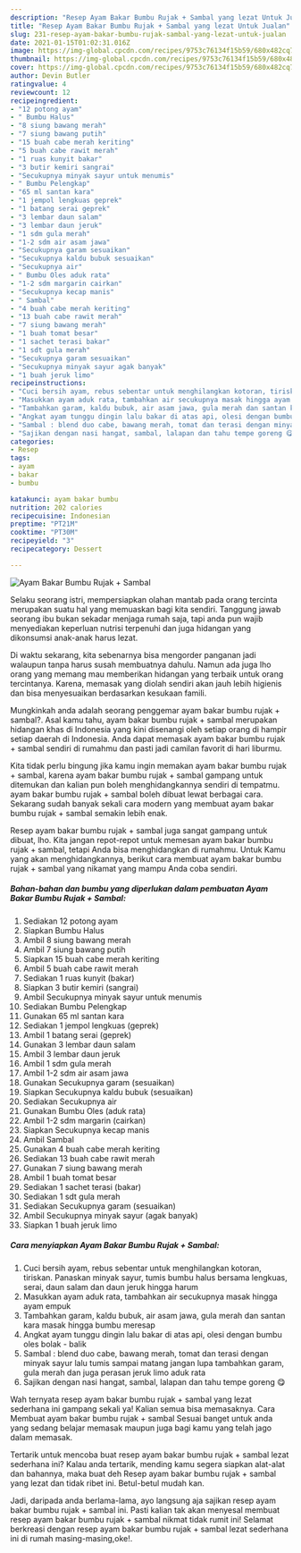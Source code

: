 ```yaml
---
description: "Resep Ayam Bakar Bumbu Rujak + Sambal yang lezat Untuk Jualan"
title: "Resep Ayam Bakar Bumbu Rujak + Sambal yang lezat Untuk Jualan"
slug: 231-resep-ayam-bakar-bumbu-rujak-sambal-yang-lezat-untuk-jualan
date: 2021-01-15T01:02:31.016Z
image: https://img-global.cpcdn.com/recipes/9753c76134f15b59/680x482cq70/ayam-bakar-bumbu-rujak-sambal-foto-resep-utama.jpg
thumbnail: https://img-global.cpcdn.com/recipes/9753c76134f15b59/680x482cq70/ayam-bakar-bumbu-rujak-sambal-foto-resep-utama.jpg
cover: https://img-global.cpcdn.com/recipes/9753c76134f15b59/680x482cq70/ayam-bakar-bumbu-rujak-sambal-foto-resep-utama.jpg
author: Devin Butler
ratingvalue: 4
reviewcount: 12
recipeingredient:
- "12 potong ayam"
- " Bumbu Halus"
- "8 siung bawang merah"
- "7 siung bawang putih"
- "15 buah cabe merah keriting"
- "5 buah cabe rawit merah"
- "1 ruas kunyit bakar"
- "3 butir kemiri sangrai"
- "Secukupnya minyak sayur untuk menumis"
- " Bumbu Pelengkap"
- "65 ml santan kara"
- "1 jempol lengkuas geprek"
- "1 batang serai geprek"
- "3 lembar daun salam"
- "3 lembar daun jeruk"
- "1 sdm gula merah"
- "1-2 sdm air asam jawa"
- "Secukupnya garam sesuaikan"
- "Secukupnya kaldu bubuk sesuaikan"
- "Secukupnya air"
- " Bumbu Oles aduk rata"
- "1-2 sdm margarin cairkan"
- "Secukupnya kecap manis"
- " Sambal"
- "4 buah cabe merah keriting"
- "13 buah cabe rawit merah"
- "7 siung bawang merah"
- "1 buah tomat besar"
- "1 sachet terasi bakar"
- "1 sdt gula merah"
- "Secukupnya garam sesuaikan"
- "Secukupnya minyak sayur agak banyak"
- "1 buah jeruk limo"
recipeinstructions:
- "Cuci bersih ayam, rebus sebentar untuk menghilangkan kotoran, tiriskan. Panaskan minyak sayur, tumis bumbu halus bersama lengkuas, serai, daun salam dan daun jeruk hingga harum"
- "Masukkan ayam aduk rata, tambahkan air secukupnya masak hingga ayam empuk"
- "Tambahkan garam, kaldu bubuk, air asam jawa, gula merah dan santan kara masak hingga bumbu meresap"
- "Angkat ayam tunggu dingin lalu bakar di atas api, olesi dengan bumbu oles bolak - balik"
- "Sambal : blend duo cabe, bawang merah, tomat dan terasi dengan minyak sayur lalu tumis sampai matang jangan lupa tambahkan garam, gula merah dan juga perasan jeruk limo aduk rata"
- "Sajikan dengan nasi hangat, sambal, lalapan dan tahu tempe goreng 😋"
categories:
- Resep
tags:
- ayam
- bakar
- bumbu

katakunci: ayam bakar bumbu 
nutrition: 202 calories
recipecuisine: Indonesian
preptime: "PT21M"
cooktime: "PT30M"
recipeyield: "3"
recipecategory: Dessert

---
```



![Ayam Bakar Bumbu Rujak + Sambal](https://img-global.cpcdn.com/recipes/9753c76134f15b59/680x482cq70/ayam-bakar-bumbu-rujak-sambal-foto-resep-utama.jpg)

Selaku seorang istri, mempersiapkan olahan mantab pada orang tercinta merupakan suatu hal yang memuaskan bagi kita sendiri. Tanggung jawab seorang ibu bukan sekadar menjaga rumah saja, tapi anda pun wajib menyediakan keperluan nutrisi terpenuhi dan juga hidangan yang dikonsumsi anak-anak harus lezat.

Di waktu  sekarang, kita sebenarnya bisa mengorder panganan jadi walaupun tanpa harus susah membuatnya dahulu. Namun ada juga lho orang yang memang mau memberikan hidangan yang terbaik untuk orang tercintanya. Karena, memasak yang diolah sendiri akan jauh lebih higienis dan bisa menyesuaikan berdasarkan kesukaan famili. 



Mungkinkah anda adalah seorang penggemar ayam bakar bumbu rujak + sambal?. Asal kamu tahu, ayam bakar bumbu rujak + sambal merupakan hidangan khas di Indonesia yang kini disenangi oleh setiap orang di hampir setiap daerah di Indonesia. Anda dapat memasak ayam bakar bumbu rujak + sambal sendiri di rumahmu dan pasti jadi camilan favorit di hari liburmu.

Kita tidak perlu bingung jika kamu ingin memakan ayam bakar bumbu rujak + sambal, karena ayam bakar bumbu rujak + sambal gampang untuk ditemukan dan kalian pun boleh menghidangkannya sendiri di tempatmu. ayam bakar bumbu rujak + sambal boleh dibuat lewat berbagai cara. Sekarang sudah banyak sekali cara modern yang membuat ayam bakar bumbu rujak + sambal semakin lebih enak.

Resep ayam bakar bumbu rujak + sambal juga sangat gampang untuk dibuat, lho. Kita jangan repot-repot untuk memesan ayam bakar bumbu rujak + sambal, tetapi Anda bisa menghidangkan di rumahmu. Untuk Kamu yang akan menghidangkannya, berikut cara membuat ayam bakar bumbu rujak + sambal yang nikamat yang mampu Anda coba sendiri.

<!--inarticleads1-->

##### Bahan-bahan dan bumbu yang diperlukan dalam pembuatan Ayam Bakar Bumbu Rujak + Sambal:

1. Sediakan 12 potong ayam
1. Siapkan  Bumbu Halus
1. Ambil 8 siung bawang merah
1. Ambil 7 siung bawang putih
1. Siapkan 15 buah cabe merah keriting
1. Ambil 5 buah cabe rawit merah
1. Sediakan 1 ruas kunyit (bakar)
1. Siapkan 3 butir kemiri (sangrai)
1. Ambil Secukupnya minyak sayur untuk menumis
1. Sediakan  Bumbu Pelengkap
1. Gunakan 65 ml santan kara
1. Sediakan 1 jempol lengkuas (geprek)
1. Ambil 1 batang serai (geprek)
1. Gunakan 3 lembar daun salam
1. Ambil 3 lembar daun jeruk
1. Ambil 1 sdm gula merah
1. Ambil 1-2 sdm air asam jawa
1. Gunakan Secukupnya garam (sesuaikan)
1. Siapkan Secukupnya kaldu bubuk (sesuaikan)
1. Sediakan Secukupnya air
1. Gunakan  Bumbu Oles (aduk rata)
1. Ambil 1-2 sdm margarin (cairkan)
1. Siapkan Secukupnya kecap manis
1. Ambil  Sambal
1. Gunakan 4 buah cabe merah keriting
1. Sediakan 13 buah cabe rawit merah
1. Gunakan 7 siung bawang merah
1. Ambil 1 buah tomat besar
1. Sediakan 1 sachet terasi (bakar)
1. Sediakan 1 sdt gula merah
1. Sediakan Secukupnya garam (sesuaikan)
1. Ambil Secukupnya minyak sayur (agak banyak)
1. Siapkan 1 buah jeruk limo




<!--inarticleads2-->

##### Cara menyiapkan Ayam Bakar Bumbu Rujak + Sambal:

1. Cuci bersih ayam, rebus sebentar untuk menghilangkan kotoran, tiriskan. Panaskan minyak sayur, tumis bumbu halus bersama lengkuas, serai, daun salam dan daun jeruk hingga harum
1. Masukkan ayam aduk rata, tambahkan air secukupnya masak hingga ayam empuk
1. Tambahkan garam, kaldu bubuk, air asam jawa, gula merah dan santan kara masak hingga bumbu meresap
1. Angkat ayam tunggu dingin lalu bakar di atas api, olesi dengan bumbu oles bolak - balik
1. Sambal : blend duo cabe, bawang merah, tomat dan terasi dengan minyak sayur lalu tumis sampai matang jangan lupa tambahkan garam, gula merah dan juga perasan jeruk limo aduk rata
1. Sajikan dengan nasi hangat, sambal, lalapan dan tahu tempe goreng 😋




Wah ternyata resep ayam bakar bumbu rujak + sambal yang lezat sederhana ini gampang sekali ya! Kalian semua bisa memasaknya. Cara Membuat ayam bakar bumbu rujak + sambal Sesuai banget untuk anda yang sedang belajar memasak maupun juga bagi kamu yang telah jago dalam memasak.

Tertarik untuk mencoba buat resep ayam bakar bumbu rujak + sambal lezat sederhana ini? Kalau anda tertarik, mending kamu segera siapkan alat-alat dan bahannya, maka buat deh Resep ayam bakar bumbu rujak + sambal yang lezat dan tidak ribet ini. Betul-betul mudah kan. 

Jadi, daripada anda berlama-lama, ayo langsung aja sajikan resep ayam bakar bumbu rujak + sambal ini. Pasti kalian tak akan menyesal membuat resep ayam bakar bumbu rujak + sambal nikmat tidak rumit ini! Selamat berkreasi dengan resep ayam bakar bumbu rujak + sambal lezat sederhana ini di rumah masing-masing,oke!.

